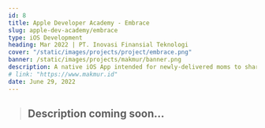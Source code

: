 ```yaml
---
id: 8
title: Apple Developer Academy - Embrace
slug: apple-dev-academy/embrace
type: iOS Development
heading: Mar 2022 | PT. Inovasi Finansial Teknologi
cover: "/static/images/projects/project/embrace.png"
banner: /static/images/projects/makmur/banner.png
description: A native iOS App intended for newly-delivered moms to share everything about motherhood, serve as a support system for one another, and express their emotions externally and internally through open community forums and journaling
# link: "https://www.makmur.id"
date: June 29, 2022
---
```


> ## Description coming soon...